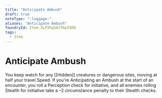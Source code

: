 ```yaml
---
title: "Anticipate Ambush"
draft: true
noteType: ":luggage:"
aliases: "Anticipate Ambush"
foundryId: Item.3LP3hq5AJTKpI5RQ
tags:
  - Item
---
```


# Anticipate Ambush

You keep watch for any [[Hidden]] creatures or dangerous sites, moving at half your travel Speed. If you're Anticipating an Ambush at the start of an encounter, you roll a Perception check for initiative, and all enemies rolling Stealth for initiative take a –2 circumstance penalty to their Stealth checks.
